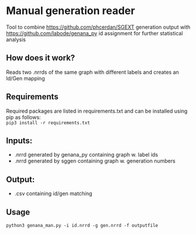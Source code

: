 # Manual generation reader
Tool to combine https://github.com/phcerdan/SGEXT generation output with https://github.com/labode/genana_py id assignment for further statistical analysis

## How does it work?
Reads two .nrrds of the same graph with different labels and creates an Id/Gen mapping

## Requirements
Required packages are listed in requirements.txt and can be installed using pip as follows:\
`pip3 install -r requirements.txt`

## Inputs:
- .nrrd generated by genana_py containing graph w. label ids
- .nrrd generated by sggen containing graph w. generation numbers

## Output:
- .csv containing id/gen matching

## Usage
`python3 genana_man.py -i id.nrrd -g gen.nrrd -f outputfile`

